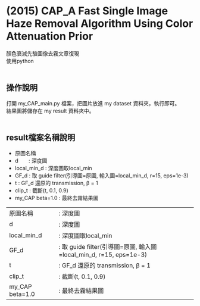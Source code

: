 # (2015) CAP_A Fast Single Image Haze Removal Algorithm Using Color Attenuation Prior

顏色衰減先驗圖像去霧文章復現<br>
使用python<br><br>



操作說明 
---

打開 my_CAP_main.py 檔案，把圖片放進 my dataset 資料夾，執行即可。<br>
結果圖將儲存在 my result 資料夾中。<br><br>


result檔案名稱說明
---
- 原圖名稱
- d&nbsp;&nbsp;&nbsp;&nbsp;&nbsp;&nbsp;&nbsp;: 深度圖
- local_min_d     : 深度圖取local_min
- GF_d            : 取 guide filter(引導圖=原圖, 輸入圖=local_min_d, r=15, eps=1e-3)
- t               : GF_d 還原的 transmission, &beta; = 1
- clip_t          : 截斷(t, 0.1, 0.9)
- my_CAP beta=1.0 : 最終去霧結果圖



|                  |                                 |
|------------------|---------------------------------|
| 原圖名稱         | : 深度圖                        |
| d                | : 深度圖                        |
| local_min_d      | : 深度圖取local_min             |
| GF_d             | : 取 guide filter(引導圖=原圖, 輸入圖=local_min_d, r=15, eps=1e-3) |
| t                | : GF_d 還原的 transmission, β = 1 |
| clip_t           | : 截斷(t, 0.1, 0.9)             |
| my_CAP beta=1.0  | : 最終去霧結果圖                |
